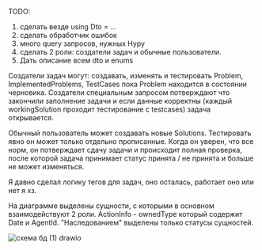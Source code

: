 TODO:
1) сделать везде using Dto = ...
2) сделать обработчик ошибок
3) много query запросов, нужных Нуру
4) сделать 2 роли: создатели задач и обычные пользователи.
5) Дать описание всем dto и enums

Создатели задач могут: создавать, изменять и тестировать Problem, ImplementedProblems, TestCases пока Problem находится в состоянии черновика. 
Создатели специальным запросом потверждают что закончили заполнение задачи и если данные корректны (каждый workingSolution проходит тестирование с testcases) задача открывается.

Обычный пользователь может создавать новые Solutions. 
Тестировать явно он может только отдельно прописанные. 
Когда он уверен, что все норм, он потверждает сдачу задачи и происходит полная проверка, после которой задача принимает статус принята / не принята и больше не может изменяться.

Я давно сделал логику тегов для задач, оно осталась, работает оно или нет я хз.

На диаграмме выделены сущности, с которыми в основном взаимодействуют 2 роли.
ActionInfo - ownedType который содержит Date и AgentId.
"Наследованием" выделены только статусы сущностей.

![схема бд (1) drawio](https://github.com/user-attachments/assets/c620bd2e-9afd-4b48-b432-14ce15c75b7f)
